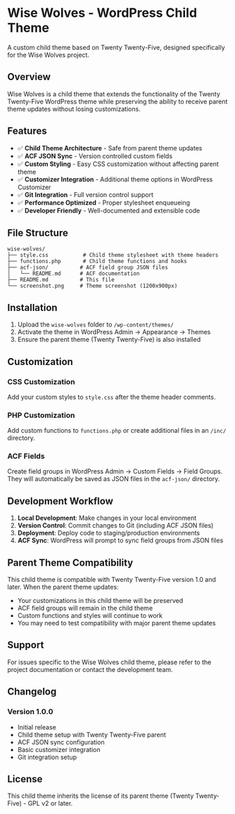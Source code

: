 # Wise Wolves - WordPress Child Theme

A custom child theme based on Twenty Twenty-Five, designed specifically for the Wise Wolves project.

## Overview

Wise Wolves is a child theme that extends the functionality of the Twenty Twenty-Five WordPress theme while preserving the ability to receive parent theme updates without losing customizations.

## Features

- ✅ **Child Theme Architecture** - Safe from parent theme updates
- ✅ **ACF JSON Sync** - Version controlled custom fields
- ✅ **Custom Styling** - Easy CSS customization without affecting parent theme
- ✅ **Customizer Integration** - Additional theme options in WordPress Customizer
- ✅ **Git Integration** - Full version control support
- ✅ **Performance Optimized** - Proper stylesheet enqueueing
- ✅ **Developer Friendly** - Well-documented and extensible code

## File Structure

```
wise-wolves/
├── style.css           # Child theme stylesheet with theme headers
├── functions.php       # Child theme functions and hooks
├── acf-json/          # ACF field group JSON files
│   └── README.md      # ACF documentation
├── README.md          # This file
└── screenshot.png     # Theme screenshot (1200x900px)
```

## Installation

1. Upload the `wise-wolves` folder to `/wp-content/themes/`
2. Activate the theme in WordPress Admin → Appearance → Themes
3. Ensure the parent theme (Twenty Twenty-Five) is also installed

## Customization

### CSS Customization
Add your custom styles to `style.css` after the theme header comments.

### PHP Customization
Add custom functions to `functions.php` or create additional files in an `/inc/` directory.

### ACF Fields
Create field groups in WordPress Admin → Custom Fields → Field Groups. They will automatically be saved as JSON files in the `acf-json/` directory.

## Development Workflow

1. **Local Development**: Make changes in your local environment
2. **Version Control**: Commit changes to Git (including ACF JSON files)
3. **Deployment**: Deploy code to staging/production environments
4. **ACF Sync**: WordPress will prompt to sync field groups from JSON files

## Parent Theme Compatibility

This child theme is compatible with Twenty Twenty-Five version 1.0 and later. When the parent theme updates:

- Your customizations in this child theme will be preserved
- ACF field groups will remain in the child theme
- Custom functions and styles will continue to work
- You may need to test compatibility with major parent theme updates

## Support

For issues specific to the Wise Wolves child theme, please refer to the project documentation or contact the development team.

## Changelog

### Version 1.0.0
- Initial release
- Child theme setup with Twenty Twenty-Five parent
- ACF JSON sync configuration
- Basic customizer integration
- Git integration setup

## License

This child theme inherits the license of its parent theme (Twenty Twenty-Five) - GPL v2 or later.
